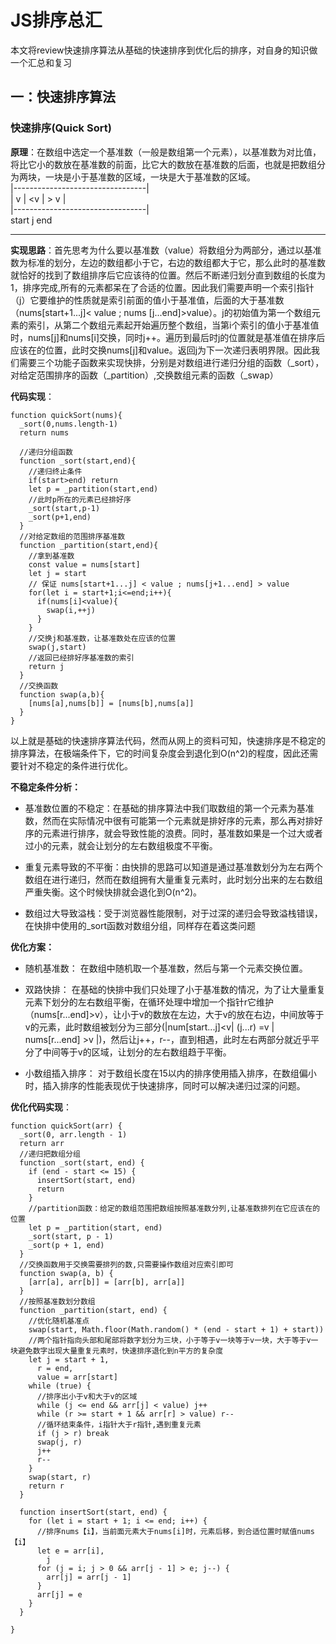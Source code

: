 # JS排序总汇
本文将review快速排序算法从基础的快速排序到优化后的排序，对自身的知识做一个汇总和复习

## 一：快速排序算法

### **快速排序(Quick Sort)**


**原理**：在数组中选定一个基准数（一般是数组第一个元素），以基准数为对比值，将比它小的数放在基准数的前面，比它大的数放在基准数的后面，也就是把数组分为两块，一块是小于基准数的区域，一块是大于基准数的区域。<br>
    |---------------------------------|
    <br>
    | v |         <v    |     > v     |
    <br>
    |---------------------------------|<br>
  start             j             end
  <br>
*****
**实现思路**：首先思考为什么要以基准数（value）将数组分为两部分，通过以基准数为标准的划分，左边的数组都小于它，右边的数组都大于它，那么此时的基准数就恰好的找到了数组排序后它应该待的位置。然后不断递归划分直到数组的长度为1，排序完成,所有的元素都呆在了合适的位置。因此我们需要声明一个索引指针（j）它要维护的性质就是索引前面的值小于基准值，后面的大于基准数（nums[start+1...j]< value ; nums [j...end]>value）。j的初始值为第一个数组元素的索引，从第二个数组元素起开始遍历整个数组，当第i个索引的值小于基准值时，nums[j]和nums[i]交换，同时j++。遍历到最后时j的位置就是基准值在排序后应该在的位置，此时交换nums[j]和value。返回j为下一次递归表明界限。因此我们需要三个功能子函数来实现快排，分别是对数组进行递归分组的函数（_sort），对给定范围排序的函数（_partition）,交换数组元素的函数（_swap）

**代码实现**：
```
function quickSort(nums){
  _sort(0,nums.length-1)
  return nums

  //递归分组函数
  function _sort(start,end){
    //递归终止条件
    if(start>end) return
    let p = _partition(start,end)
    //此时p所在的元素已经排好序
    _sort(start,p-1)
    _sort(p+1,end)
  }
  //对给定数组的范围排序基准数
  function _partition(start,end){
    //拿到基准数
    const value = nums[start]
    let j = start
    // 保证 nums[start+1...j] < value ; nums[j+1...end] > value
    for(let i = start+1;i<=end;i++){
      if(nums[i]<value){
        swap(i,++j)
      }
    }
    //交换j和基准数，让基准数处在应该的位置
    swap(j,start)
    //返回已经排好序基准数的索引
    return j
  }
  //交换函数
  function swap(a,b){
    [nums[a],nums[b]] = [nums[b],nums[a]]
  }
}

```
以上就是基础的快速排序算法代码，然而从网上的资料可知，快速排序是不稳定的排序算法，在极端条件下，它的时间复杂度会到退化到O(n^2)的程度，因此还需要针对不稳定的条件进行优化。

**不稳定条件分析：**
   
* 基准数位置的不稳定：在基础的排序算法中我们取数组的第一个元素为基准数，然而在实际情况中很有可能第一个元素就是排好序的元素，那么再对排好序的元素进行排序，就会导致性能的浪费。同时，基准数如果是一个过大或者过小的元素，就会让划分的左右数组极度不平衡。
   
* 重复元素导致的不平衡：由快排的思路可以知道是通过基准数划分为左右两个数组在进行递归，然而在数组拥有大量重复元素时，此时划分出来的左右数组严重失衡。这个时候快排就会退化到O(n^2)。
   
* 数组过大导致溢栈：受于浏览器性能限制，对于过深的递归会导致溢栈错误，在快排中使用的_sort函数对数组分组，同样存在着这类问题

**优化方案：**

* 随机基准数： 在数组中随机取一个基准数，然后与第一个元素交换位置。

* 双路快排： 在基础的快排中我们只处理了小于基准数的情况，为了让大量重复元素下划分的左右数组平衡，在循环处理中增加一个指针r它维护（nums[r...end]>v），让小于v的数放在左边，大于v的放在右边，中间放等于v的元素，此时数组被划分为三部分(|num[start...j]<v| (j...r) =v | nums[r...end] >v |)，然后让j++，r--，直到相遇，此时左右两部分就近乎平分了中间等于v的区域，让划分的左右数组趋于平衡。

* 小数组插入排序： 对于数组长度在15以内的排序使用插入排序，在数组偏小时，插入排序的性能表现优于快速排序，同时可以解决递归过深的问题。


**优化代码实现**：

```
function quickSort(arr) {
  _sort(0, arr.length - 1)
  return arr
  //递归把数组分组
  function _sort(start, end) {
    if (end - start <= 15) {
      insertSort(start, end)
      return
    }
    //partition函数：给定的数组范围把数组按照基准数分列,让基准数排列在它应该在的位置
    let p = _partition(start, end)
    _sort(start, p - 1)
    _sort(p + 1, end)
  }
  //交换函数用于交换需要排列的数,只需要操作数组对应索引即可
  function swap(a, b) {
    [arr[a], arr[b]] = [arr[b], arr[a]]
  }
  //按照基准数划分数组
  function _partition(start, end) {
    //优化随机基准点
    swap(start, Math.floor(Math.random() * (end - start + 1) + start))
    //两个指针指向头部和尾部将数字划分为三块，小于等于v一块等于v一块，大于等于v一块避免数字出现大量重复元素时，快速排序退化到n平方的复杂度
    let j = start + 1,
      r = end,
      value = arr[start]
    while (true) {
      //排序出小于v和大于v的区域
      while (j <= end && arr[j] < value) j++
      while (r >= start + 1 && arr[r] > value) r--
      //循环结束条件，i指针大于r指针,遇到重复元素
      if (j > r) break
      swap(j, r)
      j++
      r--
    }
    swap(start, r)
    return r
  }

  function insertSort(start, end) {
    for (let i = start + 1; i <= end; i++) {
      //排序nums【i】，当前面元素大于nums[i]时，元素后移，到合适位置时赋值nums【i】
      let e = arr[i],
        j
      for (j = i; j > 0 && arr[j - 1] > e; j--) {
        arr[j] = arr[j - 1]
      }
      arr[j] = e
    }
  }

}
```












